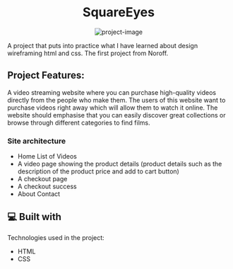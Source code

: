 <h1 align="center" id="title">SquareEyes</h1>

<p align="center"><img src="https://socialify.git.ci/tin-kri/squareeyes/image?name=1&amp;owner=1&amp;pattern=Plus&amp;theme=Light" alt="project-image"></p>

<p id="description">A project that puts into practice what I have learned about design wireframing html and css. The first project from Noroff. </p>

<h2>Project Features:</h2>
<p> A video streaming website where you can purchase high-quality videos directly from the people who make them. The users of this website want to purchase videos right away which will allow them to watch it online. The website should emphasise that you can easily discover great collections or browse through different categories to find films.

<h3>Site architecture </h3> 

*    Home List of Videos
*   A video page showing the product details (product details such as the description of the product price and add to cart button)
*   A checkout page
*   A checkout success 
*   About Contact
  
<h2>💻 Built with</h2>

Technologies used in the project:

*   HTML
*   CSS
